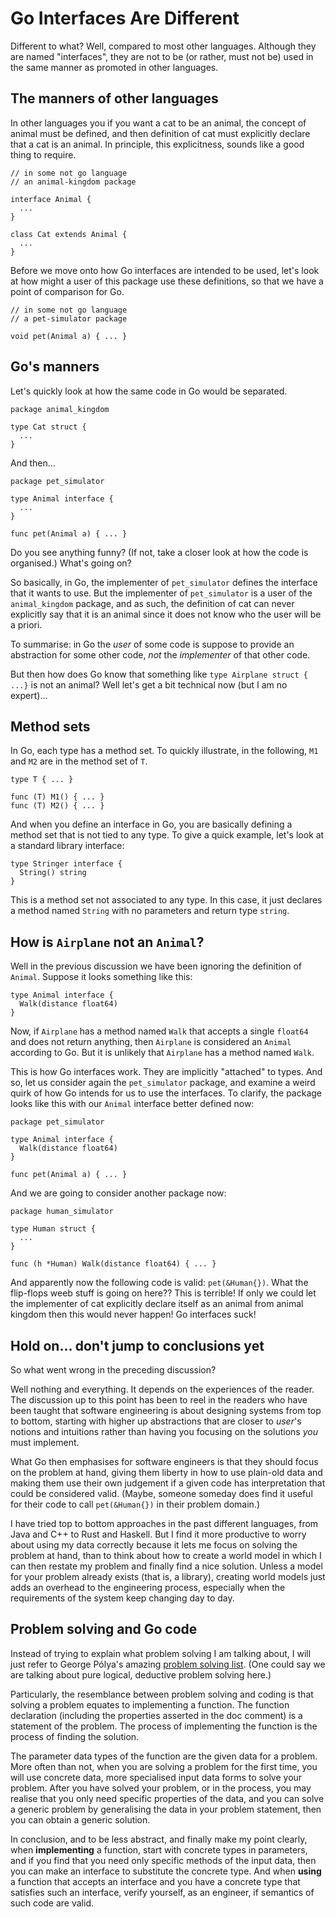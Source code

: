 # Go Interfaces Are Different

Different to what? Well, compared to most other languages. Although they are
named "interfaces", they are not to be (or rather, must not be) used in the same
manner as promoted in other languages.

## The manners of other languages

In other languages you if you want a cat to be an animal, the concept of animal
must be defined, and then definition of cat must explicitly declare that a cat
is an animal. In principle, this explicitness, sounds like a good thing to
require.

```
// in some not go language
// an animal-kingdom package

interface Animal {
  ...
}

class Cat extends Animal {
  ...
}
```

Before we move onto how Go interfaces are intended to be used, let's look at
how might a user of this package use these definitions, so that we have a point
of comparison for Go.

```
// in some not go language
// a pet-simulator package

void pet(Animal a) { ... }
```

## Go's manners

Let's quickly look at how the same code in Go would be separated.

```
package animal_kingdom

type Cat struct {
  ...
}
```

And then...

```
package pet_simulator

type Animal interface {
  ...
}

func pet(Animal a) { ... }
```

Do you see anything funny? (If not, take a closer look at how the code is
organised.) What's going on?

So basically, in Go, the implementer of `pet_simulator` defines the interface
that it wants to use. But the implementer of `pet_simulator` is a user of the
`animal_kingdom` package, and as such, the definition of cat can never explicitly
say that it is an animal since it does not know who the user will be a priori.

To summarise: in Go the _user_ of some code is suppose to provide an
abstraction for some other code, _not_ the _implementer_ of that other code.

But then how does Go know that something like `type Airplane struct { ...}` is
not an animal? Well let's get a bit technical now (but I am no expert)...

## Method sets

In Go, each type has a method set. To quickly illustrate, in the following,
`M1` and `M2` are in the method set of `T`.

```
type T { ... }

func (T) M1() { ... }
func (T) M2() { ... }
```

And when you define an interface in Go, you are basically defining a method
set that is not tied to any type. To give a quick example, let's look at a
standard library interface:

```
type Stringer interface {
  String() string
}
```

This is a method set not associated to any type. In this case, it just declares
a method named `String` with no parameters and return type `string`.

## How is `Airplane` not an `Animal`?

Well in the previous discussion we have been ignoring the definition of
`Animal`. Suppose it looks something like this:

```
type Animal interface {
  Walk(distance float64)
}
```

Now, if `Airplane` has a method named `Walk` that accepts a single `float64`
and does not return anything, then `Airplane` is considered an `Animal`
according to Go. But it is unlikely that `Airplane` has a method named `Walk`.

This is how Go interfaces work. They are implicitly "attached" to types. And so,
let us consider again the `pet_simulator` package, and examine a weird quirk of
how Go intends for us to use the interfaces. To clarify, the package looks like
this with our `Animal` interface better defined now:

```
package pet_simulator

type Animal interface {
  Walk(distance float64)
}

func pet(Animal a) { ... }
```

And we are going to consider another package now:

```
package human_simulator

type Human struct {
  ...
}

func (h *Human) Walk(distance float64) { ... }
```

And apparently now the following code is valid: `pet(&Human{})`. What the
flip-flops weeb stuff is going on here?? This is terrible! If only we could
let the implementer of cat explicitly declare itself as an animal from animal
kingdom then this would never happen! Go interfaces suck!

## Hold on... don't jump to conclusions yet

So what went wrong in the preceding discussion?

Well nothing and everything. It depends on the experiences of the reader. The
discussion up to this point has been to reel in the readers who have been taught
that software engineering is about designing systems from top to bottom,
starting with higher up abstractions that are closer to _user_'s notions and
intuitions rather than having you focusing on the solutions _you_ must implement.

What Go then emphasises for software engineers is that they should focus on the
problem at hand, giving them liberty in how to use plain-old data and making
them use their own judgement if a given code has interpretation that could be
considered valid. (Maybe, someone someday does find it useful for their code
to call `pet(&Human{})` in their problem domain.)

I have tried top to bottom approaches in the past different languages, from Java
and C++ to Rust and Haskell. But I find it more productive to worry about using
my data correctly because it lets me focus on solving the problem at hand, than
to think about how to create a world model in which I can then restate my
problem and finally find a nice solution. Unless a model for your problem
already exists (that is, a library), creating world models just adds an overhead
to the engineering process, especially when the requirements of the system keep
changing day to day.

## Problem solving and Go code

Instead of trying to explain what problem solving I am talking about, I will
just refer to George Pólya's amazing [problem solving list](https://sass.queensu.ca/sites/sasswww/files/uploaded_files/Resource%20PDFs/polya.pdf).
(One could say we are talking about pure logical, deductive problem solving here.)

Particularly, the resemblance between problem solving and coding is that solving
a problem equates to implementing a function. The function declaration
(including the properties asserted in the doc comment) is a statement of the
problem. The process of implementing the function is the process of finding
the solution.

The parameter data types of the function are the given data for a problem. More
often than not, when you are solving a problem for the first time, you will
use concrete data, more specialised input data forms to solve your problem.
After you have solved your problem, or in the process, you may realise that
you only need specific properties of the data, and you can solve a generic
problem by generalising the data in your problem statement, then you can obtain
a generic solution.

In conclusion, and to be less abstract, and finally make my point clearly, when
**implementing** a function, start with concrete types in parameters, and if you
find that you need only specific methods of the input data, then you can make an
interface to substitute the concrete type. And when **using** a function that
accepts an interface and you have a concrete type that satisfies such an
interface, verify yourself, as an engineer, if semantics of such code are valid.
